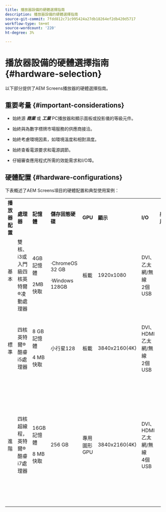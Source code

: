 ```yaml
---
title: 播放器設備的硬體選擇指南
description: 播放器設備的硬體選擇指南
source-git-commit: 7fdd812c71c995424a27db18264ef2db420d5717
workflow-type: tm+mt
source-wordcount: '220'
ht-degree: 3%

---
```



# 播放器設備的硬體選擇指南 {#hardware-selection}

以下部分提供了AEM Screens播放器的硬體選擇指南。

## 重要考量 {#important-considerations}

* 始終源 ***商業*** 或 ***工業*** PC播放器和顯示面板或投影儀的等級元件。

* 始終與為數字標牌市場服務的供應商接洽。
* 始終考慮環境因素，如環境溫度和相對濕度。
* 始終查看電源要求和電源調節。
* 仔細審查應用程式所需的效能需求和I/O埠。

## 硬體配置 {#hardware-configurations}

下表概述了AEM Screens項目的硬體配置和典型使用案例：

<table>
 <tbody>
  <tr>
   <tr>
   <td><strong>播放器配置</strong></td>
   <td><strong>處理器</strong></td>
   <td><strong>記憶體</strong></td>
   <td><strong>儲存固態硬碟</strong></td>
   <td><strong>GPU</strong></td>
   <td><strong>顯示</strong></td>
   <td><strong>I/O</strong></td>
   <td><strong>典型使用案例</strong></td>
  </tr>
  <tr>
   <td>基本</td>
   <td>雙核、i3或入門級四核英特爾®凌動處理器</td>
   <td><p>4GB記憶體</p> <p>2MB快取</p> </td>
   <td><p>·ChromeOS 32 GB</p> <p>·Windows 128GB</p> </td>
   <td>板載</td>
   <td>1920x1080</td>
   <td>DVI、<br /> 乙太網/無線<br /> 2個USB</td>
   <td>
    <ul>
     <li>標準全屏循環<br /> </li>
     <li>日分</li>
    </ul> </td>
  </tr>
  <tr>
   <td>標準</td>
   <td>四核英特爾®酷睿i5處理器</td>
   <td><p>8 GB記憶體</p> <p>4 MB快取</p> </td>
   <td>小行星128</td>
   <td>板載</td>
   <td>3840x2160(4K)</td>
   <td>DVI、HDMI<br /> 乙太網/無線<br /> 2個USB</td>
   <td>
    <ul>
     <li>單源動態內容</li>
     <li>簡單交互</li>
     <li>1-3區域佈局</li>
    </ul> </td>
  </tr>
  <tr>
   <td>進階</td>
   <td>四核超線程，英特爾®酷睿i7處理器</td>
   <td><p>16GB記憶體</p> <p>8 MB快取</p> </td>
   <td>256 GB</td>
   <td>專用圖形GPU</td>
   <td>3840x2160(4K)</td>
   <td>DVI、HDMI<br /> 乙太網/無線<br /> 4個USB</td>
   <td>
    <ul>
     <li>4個或更多內容區域，並行視頻播放</li>
     <li>多頁互動式</li>
     <li>多源資料觸發器</li>
    </ul> </td>
  </tr>
 </tbody>
</table>
